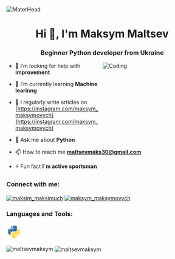![MaterHead](https://miro.medium.com/v2/resize:fit:1400/1*IRGB-4OAoO8KSqH_huDPFw.gif) 
<h1 align="center">Hi 👋, I'm Maksym Maltsev</h1>
<h3 align="center">Beginner Python developer from Ukraine</h3>
<img align="right" alt="Coding"  height="200" width="250" src ="https://media2.giphy.com/media/v1.Y2lkPTc5MGI3NjExcDI0d3AyZ2w1ejhqMXFxYzIxem5qM3F0azZmanc1bjBlbGF4ZWp1eCZlcD12MV9pbnRlcm5hbF9naWZfYnlfaWQmY3Q9Zw/qgQUggAC3Pfv687qPC/giphy.gif">



- 🤝 I’m looking for help with **improvement**
  
- 🌱 I’m currently learning **Machine learinng**
  
- 📝 I regularly write articles on [https://instagram.com/maksym_maksymovych](https://instagram.com/maksym_maksymovych)

- 💬 Ask me about **Python**

- 📫 How to reach me **maltsevmaks30@gmail.com**

- ⚡ Fun fact **I`m active sportsman**




<h3 align="left">Connect with me:</h3>
<p align="left">
<a href="t.me/maksim_maksimuch" target="blank"><img align="center" src="https://upload.wikimedia.org/wikipedia/commons/thumb/8/82/Telegram_logo.svg/2048px-Telegram_logo.svg.png" alt="maksim_maksimuch" height="35" width="35" /></a>
<a href="https://instagram.com/maksym_maksymovych" target="blank"><img align="center" src="https://raw.githubusercontent.com/rahuldkjain/github-profile-readme-generator/master/src/images/icons/Social/instagram.svg" alt="maksym_maksymovych" height="35" width="35" /></a>
</p>

<h3 align="left">Languages and Tools:</h3>
<p align="left"> <a href="https://www.python.org" target="_blank" rel="noreferrer"> <img src="https://raw.githubusercontent.com/devicons/devicon/master/icons/python/python-original.svg" alt="python" width="40" height="40"/> </a> </p>

<p><img align="left" src="https://github-readme-stats.vercel.app/api/top-langs?username=maltsevmaksym&show_icons=true&locale=en&layout=compact" alt="maltsevmaksym" /></p>

<p>&nbsp;<img align="center" src="https://github-readme-stats.vercel.app/api?username=maltsevmaksym&show_icons=true&locale=en" alt="maltsevmaksym" /></p>
